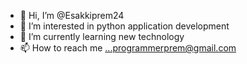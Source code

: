 - 👋 Hi, I’m @Esakkiprem24
- 👀 I’m interested in python application development
- 🌱 I’m currently learning new technology
- 📫 How to reach me ...programmerprem@gmail.com

<!---
Esakkiprem24/Esakkiprem24 is a ✨ special ✨ repository because its `README.md` (this file) appears on your GitHub profile.
You can click the Preview link to take a look at your changes.
--->
